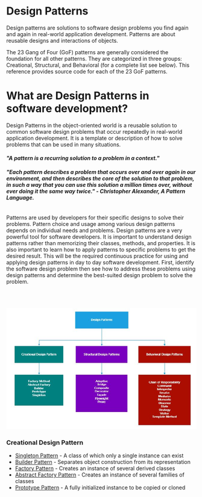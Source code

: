 <link rel="stylesheet" href="https://github.com/adichamoli/DesignPatterns/blob/main/style.css">

# Design Patterns

Design patterns are solutions to software design problems you find again and again in real-world application development. Patterns are about reusable designs and interactions of objects.

The 23 Gang of Four (GoF) patterns are generally considered the foundation for all other patterns. They are categorized in three groups: Creational, Structural, and Behavioral (for a complete list see below). This reference provides source code for each of the 23 GoF patterns.

# What are Design Patterns in software development?
 
Design Patterns in the object-oriented world is a reusable solution to common software design problems that occur repeatedly in real-world application development. It is a template or description of how to solve problems that can be used in many situations.
<br/>
#### *"A pattern is a recurring solution to a problem in a context."*
 
#### *"Each pattern describes a problem that occurs over and over again in our environment, and then describes the core of the solution to that problem, in such a way that you can use this solution a million times over, without ever doing it the same way twice." - Christopher Alexander, A Pattern Language.*
<br/>
Patterns are used by developers for their specific designs to solve their problems. Pattern choice and usage among various design patterns depends on individual needs and problems. Design patterns are a very powerful tool for software developers. It is important to understand design patterns rather than memorizing their classes, methods, and properties. It is also important to learn how to apply patterns to specific problems to get the desired result. This will be the required continuous practice for using and applying design patterns in day to day software development. First, identify the software design problem then see how to address these problems using design patterns and determine the best-suited design problem to solve the problem.

<br/><br/>

<p align="center">
  <img src="https://github.com/adichamoli/DesignPatterns/blob/main/Design%20Patterns.jpg"/>
</p>

### Creational Design Pattern
* [Singleton Pattern](https://github.com/adichamoli/DesignPatterns/tree/main/Creational%20Design%20Pattern/Singleton%20Pattern) - A class of which only a single instance can exist
* [Builder Pattern](https://github.com/adichamoli/DesignPatterns/tree/main/Creational%20Design%20Pattern/Builder%20Pattern) - Separates object construction from its representation
* [Factory Pattern](https://github.com/adichamoli/DesignPatterns/tree/main/Creational%20Design%20Pattern/Factory%20Pattern) - Creates an instance of several derived classes
* [Abstract Factory Pattern](https://github.com/adichamoli/DesignPatterns/tree/main/Creational%20Design%20Pattern/Abstract%20Factory%20Pattern) - Creates an instance of several families of classes
* [Prototype Pattern](https://github.com/adichamoli/DesignPatterns/tree/main/Creational%20Design%20Pattern/Prototype%20Pattern) - A fully initialized instance to be copied or cloned
